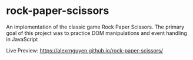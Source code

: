 # rock-paper-scissors
An implementation of the classic game Rock Paper Scissors. The primary goal of this project was to practice DOM manipulations and event handling in JavaScript

Live Preview: https://alexrnguyen.github.io/rock-paper-scissors/
